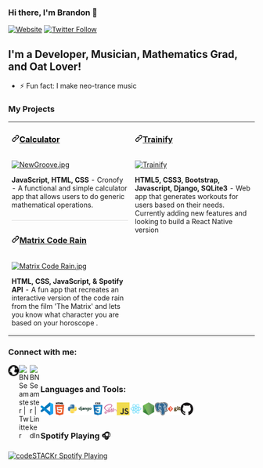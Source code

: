 
### Hi there, I'm Brandon 👋

[![Website](https://img.shields.io/website?label=my%20Portfolio&style=for-the-badge&url=https%3A%2F%2Fbnseamster.dev)](https://bnseamster.github.io)
[![Twitter Follow](https://img.shields.io/twitter/follow/brandonSeam?color=1DA1F2&logo=twitter&style=for-the-badge)](https://twitter.com/intent/follow?screen_name=BrandonSeam)

## I'm a Developer, Musician, Mathematics Grad, and Oat Lover!

- ⚡ Fun fact: I make neo-trance music
### My Projects 
<article>
      <div>
  <div>
<table>
  <tbody><tr>
    <td width="33%" valign="top">
      <h3><a id="user-content-travelaraorg" href="https://marcscalculator.netlify.app/" class="anchor" aria-hidden="true" href="#travelaraorg" style="color: #000000"><svg class="octicon octicon-link" viewBox="0 0 16 16" version="1.1" width="16" height="16" aria-hidden="true"><path fill-rule="evenodd" d="M7.775 3.275a.75.75 0 001.06 1.06l1.25-1.25a2 2 0 112.83 2.83l-2.5 2.5a2 2 0 01-2.83 0 .75.75 0 00-1.06 1.06 3.5 3.5 0 004.95 0l2.5-2.5a3.5 3.5 0 00-4.95-4.95l-1.25 1.25zm-4.69 9.64a2 2 0 010-2.83l2.5-2.5a2 2 0 012.83 0 .75.75 0 001.06-1.06 3.5 3.5 0 00-4.95 0l-2.5 2.5a3.5 3.5 0 004.95 4.95l1.25-1.25a.75.75 0 00-1.06-1.06l-1.25 1.25a2 2 0 01-2.83 0z"></path></svg>Calculator</a></h3>
        <br>
        <a href="https://newgroove.netlify.app/" rel="nofollow">
            <img src="https://media.giphy.com/media/TKUKfU8ycKcdcxHWVy/giphy.gif" width="100%" alt="NewGroove.jpg" data-canonical-src="https://media.giphy.com/media/TKUKfU8ycKcdcxHWVy/giphy.gif" style="max-width:100%;">
        </a>
        <p><strong>JavaScript, HTML, CSS</strong> - Cronofy - A functional and simple calculator app that allows users to do generic mathematical operations.</p>        
        <svg version="1.1" width="100%" height="5px"  id="line_2" xmlns="http://www.w3.org/2000/svg" xmlns:xlink="http://www.w3.org/1999/xlink" x="0px" y="0px" xml:space="preserve">
        <path class="path2" fill="#dcdcdc" stroke-width="2" stroke="#dcdcdc" d="M0 0 l1120 0"/>
</svg>
              <h3><a id="user-content-travelaraorg" class="anchor" aria-hidden="true" href="#travelaraorg"><svg class="octicon octicon-link" viewBox="0 0 16 16" version="1.1" width="16" height="16" aria-hidden="true"><path fill-rule="evenodd" d="M7.775 3.275a.75.75 0 001.06 1.06l1.25-1.25a2 2 0 112.83 2.83l-2.5 2.5a2 2 0 01-2.83 0 .75.75 0 00-1.06 1.06 3.5 3.5 0 004.95 0l2.5-2.5a3.5 3.5 0 00-4.95-4.95l-1.25 1.25zm-4.69 9.64a2 2 0 010-2.83l2.5-2.5a2 2 0 012.83 0 .75.75 0 001.06-1.06 3.5 3.5 0 00-4.95 0l-2.5 2.5a3.5 3.5 0 004.95 4.95l1.25-1.25a.75.75 0 00-1.06-1.06l-1.25 1.25a2 2 0 01-2.83 0z"></path></svg>Matrix Code Rain</a>  </h3>
        <br>
        <a href="https://matrixrainjs.netlify.app/" rel="nofollow">
            <img src="/Matrix.gif" width="100%" alt="Matrix Code Rain.jpg" data-canonical-src="https://media.giphy.com/media/OygRkEDYOiALMDlqSm/giphy.gif" style="max-width:100%;">
        </a>
        <p><strong>HTML, CSS, JavaScript, &amp; Spotify API </strong> - A fun app that recreates an interactive version of the code rain from the film 'The Matrix' and lets you know what character you are based on your horoscope .</p>
    </td>
    <td width="33%" valign="top">
      <h3><a id="user-content-trainify" class="anchor" aria-hidden="true" href="#Trainify"><svg class="octicon octicon-link" viewBox="0 0 16 16" version="1.1" width="16" height="16" aria-hidden="true"><path fill-rule="evenodd" d="M7.775 3.275a.75.75 0 001.06 1.06l1.25-1.25a2 2 0 112.83 2.83l-2.5 2.5a2 2 0 01-2.83 0 .75.75 0 00-1.06 1.06 3.5 3.5 0 004.95 0l2.5-2.5a3.5 3.5 0 00-4.95-4.95l-1.25 1.25zm-4.69 9.64a2 2 0 010-2.83l2.5-2.5a2 2 0 012.83 0 .75.75 0 001.06-1.06 3.5 3.5 0 00-4.95 0l-2.5 2.5a3.5 3.5 0 004.95 4.95l1.25-1.25a.75.75 0 00-1.06-1.06l-1.25 1.25a2 2 0 01-2.83 0z"></path></svg>Trainify</a></h3>
        <br>
        <a href="https://trainify.herokuapp.com/" rel="nofollow">
            <img src="/trainify.gif" width="100%" alt="Trainify" data-canonical-src="https://media3.giphy.com/media/aUKBycWIVSGyTam4JT/giphy.gif" style="max-width:100%;">
        </a>
        <p><strong>HTML5, CSS3, Bootstrap, Javascript, Django, SQLite3</strong> - Web app that generates workouts for users based on their needs. Currently adding new features and looking to build a React Native version</p>
    </td>
  </tr>
</tbody></table>
</article>
      </div>
  </div>


### Connect with me:

[<img align="left" alt="bnseamster.dev" width="22px" src="https://raw.githubusercontent.com/iconic/open-iconic/master/svg/globe.svg"/>][website]

 [<img align="left" alt="BNSeamster | Twitter" width="22px" src="https://cdn.jsdelivr.net/npm/simple-icons@v3/icons/twitter.svg" />][twitter]

[<img align="left" alt="BNSeamster | LinkedIn" width="22px" src="https://cdn.jsdelivr.net/npm/simple-icons@v3/icons/linkedin.svg" />][linkedin]


<br />

### Languages and Tools:

<img align="left" alt="Visual Studio Code" width="26px" src="https://raw.githubusercontent.com/github/explore/80688e429a7d4ef2fca1e82350fe8e3517d3494d/topics/visual-studio-code/visual-studio-code.png" />
<img align="left" alt="HTML5" width="26px" src="https://raw.githubusercontent.com/github/explore/80688e429a7d4ef2fca1e82350fe8e3517d3494d/topics/html/html.png" />
<img align="left" alt="HTML5" width="26px" src="https://raw.githubusercontent.com/github/explore/80688e429a7d4ef2fca1e82350fe8e3517d3494d/topics/python/python.png" />
<img align="left" alt="HTML5" width="26px" src="https://raw.githubusercontent.com/github/explore/80688e429a7d4ef2fca1e82350fe8e3517d3494d/topics/django/django.png" />
<img align="left" alt="CSS3" width="26px" src="https://raw.githubusercontent.com/github/explore/80688e429a7d4ef2fca1e82350fe8e3517d3494d/topics/css/css.png" />
<img align="left" alt="Sass" width="26px" src="https://raw.githubusercontent.com/github/explore/80688e429a7d4ef2fca1e82350fe8e3517d3494d/topics/sass/sass.png" />
<img align="left" alt="JavaScript" width="26px" src="https://raw.githubusercontent.com/github/explore/80688e429a7d4ef2fca1e82350fe8e3517d3494d/topics/javascript/javascript.png" />
<img align="left" alt="React" width="26px" src="https://raw.githubusercontent.com/github/explore/80688e429a7d4ef2fca1e82350fe8e3517d3494d/topics/react/react.png" />
<img align="left" alt="Node.js" width="26px" src="https://raw.githubusercontent.com/github/explore/80688e429a7d4ef2fca1e82350fe8e3517d3494d/topics/nodejs/nodejs.png" />
<img align="left" alt="SQL" width="26px" src="https://raw.githubusercontent.com/github/explore/80688e429a7d4ef2fca1e82350fe8e3517d3494d/topics/postgresql/postgresql.png" />
<img align="left" alt="Git" width="26px" src="https://raw.githubusercontent.com/github/explore/80688e429a7d4ef2fca1e82350fe8e3517d3494d/topics/git/git.png" />
<img align="left" alt="GitHub" width="26px" src="https://raw.githubusercontent.com/github/explore/78df643247d429f6cc873026c0622819ad797942/topics/github/github.png" />


<br />
<br />
  
### Spotify Playing 🎧

[<img src="https://novatorem-fork-bnseamster.vercel.app//api/spotify" alt="codeSTACKr Spotify Playing" width="75%" />](https://open.spotify.com/user/brando512?si=illx6As3Rw2AEPfNs0gfbw)





[website]: https://bnseamster.dev
[twitter]: https://twitter.com/BrandonSeam
[linkedin]: https://www.linkedin.com/in/brandon-seamster/
